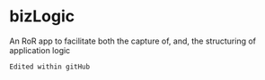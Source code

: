 bizLogic
========

An RoR app to facilitate both the capture of, and, the structuring of application logic

```
Edited within gitHub
```
